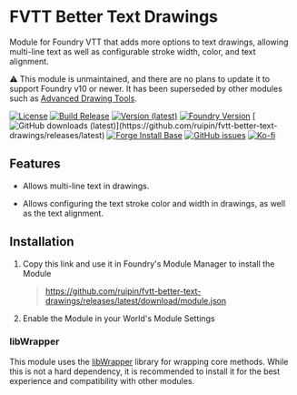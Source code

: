 # FVTT Better Text Drawings
Module for Foundry VTT that adds more options to text drawings, allowing multi-line text as well as configurable stroke width, color, and text alignment.

⚠ This module is unmaintained, and there are no plans to update it to support Foundry v10 or newer. It has been superseded by other modules such as [Advanced Drawing Tools](https://github.com/dev7355608/advanced-drawing-tools).

[![License](https://img.shields.io/github/license/ruipin/fvtt-better-text-drawings)](LICENSE)
[![Build Release](https://github.com/ruipin/fvtt-better-text-drawings/workflows/Build%20Release/badge.svg)](https://github.com/ruipin/fvtt-better-text-drawings/releases/latest)
[![Version (latest)](https://img.shields.io/github/v/release/ruipin/fvtt-better-text-drawings)](https://github.com/ruipin/fvtt-better-text-drawings/releases/latest)
[![Foundry Version](https://img.shields.io/badge/dynamic/json.svg?url=https://github.com/ruipin/fvtt-better-text-drawings/releases/latest/download/module.json&label=Foundry%20Version&query=$.compatibleCoreVersion&colorB=blueviolet)](https://github.com/ruipin/fvtt-better-text-drawings/releases/latest)
[![GitHub downloads (latest)](https://img.shields.io/badge/dynamic/json?label=Downloads@latest&query=assets[?(@.name.includes('zip'))].download_count&url=https://api.github.com/repos/ruipin/fvtt-better-text-drawings/releases/latest&color=green)](https://github.com/ruipin/fvtt-better-text-drawings/releases/latest)
[![Forge Install Base](https://img.shields.io/badge/dynamic/json?label=Forge%20Install%20Base&query=package.installs&suffix=%&url=https://forge-vtt.com/api/bazaar/package/better-text-drawings&colorB=brightgreen)](https://forge-vtt.com/)
[![GitHub issues](https://img.shields.io/github/issues-raw/ruipin/fvtt-better-text-drawings)](https://github.com/ruipin/fvtt-better-text-drawings/issues)
[![Ko-fi](https://img.shields.io/badge/-buy%20me%20a%20coffee-%23FF5E5B?logo=Ko-fi&logoColor=white)](https://ko-fi.com/ruipin)


## Features

* Allows multi-line text in drawings.

* Allows configuring the text stroke color and width in drawings, as well as the text alignment.


## Installation
1. Copy this link and use it in Foundry's Module Manager to install the Module

    > https://github.com/ruipin/fvtt-better-text-drawings/releases/latest/download/module.json

2. Enable the Module in your World's Module Settings


### libWrapper

This module uses the [libWrapper](https://github.com/ruipin/fvtt-better-text-drawings) library for wrapping core methods. While this is not a hard dependency, it is recommended to install it for the best experience and compatibility with other modules.